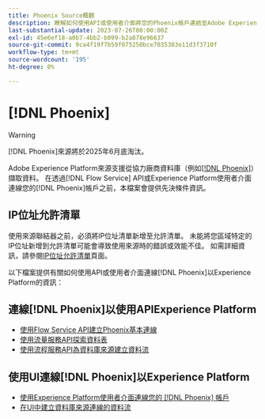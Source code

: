```yaml
---
title: Phoenix Source概觀
description: 瞭解如何使用API或使用者介面將您的Phoenix帳戶連結至Adobe Experience Platform。
last-substantial-update: 2023-07-26T00:00:00Z
exl-id: 45e6ef18-a0b7-4bb2-b099-b2a878e96637
source-git-commit: 9ca4f19f7b59f075250bce7035303e11d3f3710f
workflow-type: tm+mt
source-wordcount: '195'
ht-degree: 0%

---
```


# [!DNL Phoenix]

>[!WARNING]
>
>[!DNL Phoenix]來源將於2025年6月底淘汰。

Adobe Experience Platform來源支援從協力廠商資料庫（例如[[!DNL Phoenix]](https://phoenix.apache.org/index.html)）擷取資料。 在透過[!DNL Flow Service] API或Experience Platform使用者介面連線您的[!DNL Phoenix]帳戶之前，本檔案會提供先決條件資訊。

## IP位址允許清單

使用來源聯結器之前，必須將IP位址清單新增至允許清單。 未能將您區域特定的IP位址新增到允許清單可能會導致使用來源時的錯誤或效能不佳。 如需詳細資訊，請參閱[IP位址允許清單](../../ip-address-allow-list.md)頁面。

以下檔案提供有關如何使用API或使用者介面連線[!DNL Phoenix]以Experience Platform的資訊：

## 連線[!DNL Phoenix]以使用APIExperience Platform

* [使用Flow Service API建立Phoenix基本連線](../../tutorials/api/create/databases/phoenix.md)
* [使用流量服務API探索資料表](../../tutorials/api/explore/tabular.md)
* [使用流程服務API為資料庫來源建立資料流](../../tutorials/api/collect/database-nosql.md)

## 使用UI連線[!DNL Phoenix]以Experience Platform

* [使用Experience Platform使用者介面連線您的 [!DNL Phoenix] 帳戶](../../tutorials/ui/create/databases/phoenix.md)
* [在UI中建立資料庫來源連線的資料流](../../tutorials/ui/dataflow/databases.md)
